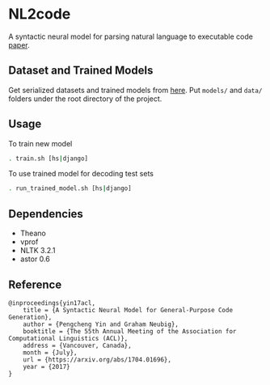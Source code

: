 # NL2code

A syntactic neural model for parsing natural language to executable code [paper](https://arxiv.org/abs/1704.01696). 

## Dataset and Trained Models

Get serialized datasets and trained models from [here](https://drive.google.com/drive/folders/0B14lJ2VVvtmJWEQ5RlFjQUY2Vzg). Put `models/` and `data/` folders under the root directory of the project.

## Usage

To train new model

```bash
. train.sh [hs|django]
```

To use trained model for decoding test sets

```bash
. run_trained_model.sh [hs|django]
```

## Dependencies

* Theano
* vprof
* NLTK 3.2.1
* astor 0.6

## Reference

```
@inproceedings{yin17acl,
    title = {A Syntactic Neural Model for General-Purpose Code Generation},
    author = {Pengcheng Yin and Graham Neubig},
    booktitle = {The 55th Annual Meeting of the Association for Computational Linguistics (ACL)},
    address = {Vancouver, Canada},
    month = {July},
    url = {https://arxiv.org/abs/1704.01696},
    year = {2017}
}
```
